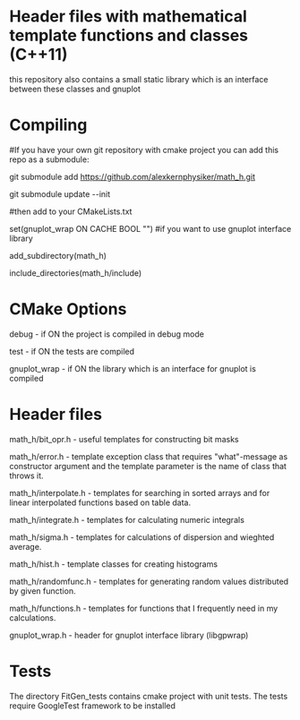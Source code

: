Header files with mathematical template functions and classes (C++11)
====================================================================

this repository also contains a small static library which is an interface between these classes and gnuplot




Compiling
=========

#If you have your own git repository with cmake project you can add this repo as a submodule:

git submodule add https://github.com/alexkernphysiker/math_h.git

git submodule update --init

#then add to your CMakeLists.txt

set(gnuplot_wrap ON CACHE BOOL "") #if you want to use gnuplot interface library

add_subdirectory(math_h)

include_directories(math_h/include)




CMake Options
=============

debug - if ON the project is compiled in debug mode

test - if ON the tests are compiled

gnuplot_wrap - if ON the library which is an interface for gnuplot is compiled


Header files
============

math_h/bit_opr.h - useful templates for constructing bit masks

math_h/error.h - template exception class that requires "what"-message as constructor argument and the template parameter is the name of class that throws it.

math_h/interpolate.h - templates for searching in sorted arrays and for linear interpolated functions based on table data.

math_h/integrate.h - templates for calculating numeric integrals

math_h/sigma.h - templates for calculations of dispersion and wieghted average.

math_h/hist.h - template classes for creating histograms

math_h/randomfunc.h - templates for generating random values distributed by given function.

math_h/functions.h - templates for functions that I frequently need in my calculations.

gnuplot_wrap.h - header for gnuplot interface library (libgpwrap)



Tests
=====

The directory FitGen_tests contains cmake project with unit tests.
The tests require GoogleTest framework to be installed
